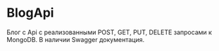 # BlogApi

Блог с Api с реализованными POST, GET, PUT, DELETE запросами к MongoDB.
В наличии Swagger документация.
